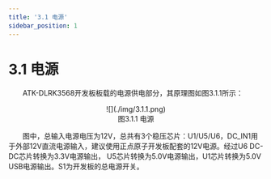 ```yaml
---
title: '3.1 电源'
sidebar_position: 1
---
```


# 3.1 电源	

&emsp;&emsp;ATK-DLRK3568开发板板载的电源供电部分，其原理图如图3.1.1所示：

<center>
![](./img/3.1.1.png)<br />
图3.1.1 电源
</center>

&emsp;&emsp;图中，总输入电源电压为12V，总共有3个稳压芯片：U1/U5/U6，DC_IN1用于外部12V直流电源输入，建议使用正点原子开发板配套的12V电源。经过U6 DC-DC芯片转换为3.3V电源输出， U5芯片转换为5.0V电源输出，U1芯片转换为5.0V USB电源输出。S1为开发板的总电源开关。


